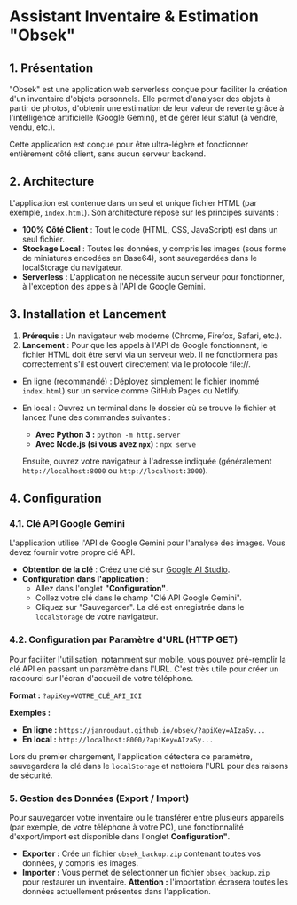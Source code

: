 # Assistant Inventaire & Estimation "Obsek"

## 1. Présentation

"Obsek" est une application web serverless conçue pour faciliter la création d'un inventaire d'objets personnels.
Elle permet d'analyser des objets à partir de photos, d'obtenir une estimation de leur valeur de revente grâce à l'intelligence artificielle (Google Gemini), et de gérer leur statut (à vendre, vendu, etc.).

Cette application est conçue pour être ultra-légère et fonctionner entièrement côté client, sans aucun serveur backend.

## 2. Architecture

L'application est contenue dans un seul et unique fichier HTML (par exemple, `index.html`). Son architecture repose sur les principes suivants :

- **100% Côté Client** : Tout le code (HTML, CSS, JavaScript) est dans un seul fichier.
- **Stockage Local** : Toutes les données, y compris les images (sous forme de miniatures encodées en Base64), sont sauvegardées dans le localStorage du navigateur.
- **Serverless** : L'application ne nécessite aucun serveur pour fonctionner, à l'exception des appels à l'API de Google Gemini.

## 3. Installation et Lancement

1. **Prérequis** : Un navigateur web moderne (Chrome, Firefox, Safari, etc.).
2. **Lancement** : Pour que les appels à l'API de Google fonctionnent, le fichier HTML doit être servi via un serveur web. Il ne fonctionnera pas correctement s'il est ouvert directement via le protocole file://.
  - En ligne (recommandé) : Déployez simplement le fichier (nommé `index.html`) sur un service comme GitHub Pages ou Netlify.
  - En local : Ouvrez un terminal dans le dossier où se trouve le fichier et lancez l'une des commandes suivantes :
    - **Avec Python 3 :** `python -m http.server`
    - **Avec Node.js (si vous avez `npx`)** : `npx serve`
  
    Ensuite, ouvrez votre navigateur à l'adresse indiquée (généralement `http://localhost:8000` ou `http://localhost:3000`).

## 4. Configuration

### 4.1. Clé API Google Gemini

L'application utilise l'API de Google Gemini pour l'analyse des images. Vous devez fournir votre propre clé API.

- **Obtention de la clé** : Créez une clé sur [Google AI Studio](https://aistudio.google.com/app/apikey).
- **Configuration dans l'application** :
  - Allez dans l'onglet **"Configuration"**.
  - Collez votre clé dans le champ "Clé API Google Gemini".
  - Cliquez sur "Sauvegarder". La clé est enregistrée dans le `localStorage` de votre navigateur.

### 4.2. Configuration par Paramètre d'URL (HTTP GET)

Pour faciliter l'utilisation, notamment sur mobile, vous pouvez pré-remplir la clé API en passant un paramètre dans l'URL.
C'est très utile pour créer un raccourci sur l'écran d'accueil de votre téléphone.

**Format :** `?apiKey=VOTRE_CLÉ_API_ICI`

**Exemples :**

- **En ligne :** `https://janroudaut.github.io/obsek/?apiKey=AIzaSy...`
- **En local :** `http://localhost:8000/?apiKey=AIzaSy...`

Lors du premier chargement, l'application détectera ce paramètre, sauvegardera la clé dans le `localStorage` et nettoiera l'URL pour des raisons de sécurité.

### 5. Gestion des Données (Export / Import)
   
Pour sauvegarder votre inventaire ou le transférer entre plusieurs appareils (par exemple, de votre téléphone à votre PC),
une fonctionnalité d'export/import est disponible dans l'onglet **Configuration"**.

- **Exporter :** Crée un fichier `obsek_backup.zip` contenant toutes vos données, y compris les images.
- **Importer :** Vous permet de sélectionner un fichier `obsek_backup.zip` pour restaurer un inventaire.
  **Attention :** l'importation écrasera toutes les données actuellement présentes dans l'application.
